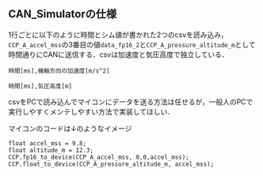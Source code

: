 ## CAN_Simulatorの仕様

1行ごとに以下のように時間とシム値が書かれた2つのcsvを読み込み，`CCP_A_accel_mss`の3番目の値`data_fp16_2`と`CCP_A_pressure_altitude_m`として時間通りにCANに送信する．csvは加速度と気圧高度で独立している．

```
時間[ms],機軸方向の加速度[m/s^2]
```

```
時間[ms],気圧高度[m]
```

csvをPCで読み込んでマイコンにデータを送る方法は任せるが，一般人のPCで実行しやすくメンテしやすい方法で実装してほしい．

マイコンのコードは↓のようなイメージ
```
float accel_mss = 9.8;
float altitude_m = 12.3;
CCP.fp16_to_device(CCP_A_accel_mss, 0,0,accel_mss);
CCP.float_to_device(CCP_A_pressure_altitude_m, accel_mss);
```